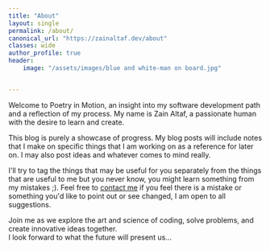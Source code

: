 ```yaml
---
title: "About"
layout: single
permalink: /about/
canonical_url: "https://zainaltaf.dev/about"
classes: wide
author_profile: true
header:
    image: "/assets/images/blue and white-man on board.jpg"


---
```

 
Welcome to Poetry in Motion, an insight into my software development path and a reflection of my process. My name is Zain Altaf, a passionate human with the desire to learn and create.  

This blog is purely a showcase of progress. My blog posts will include notes that I make on specific things that I am working on as a reference for later on. I may also post ideas and whatever comes to mind really.  

I'll try to tag the things that may be useful for you separately from the things that are useful to me but you never know, you might learn something from my mistakes ;). Feel free to [contact me](contact.md) if you feel there is a mistake or something you'd like to point out or see changed, I am open to all suggestions.  

 Join me as we explore the art and science of coding, solve problems, and create innovative ideas together.  
 I look forward to what the future will present us...  